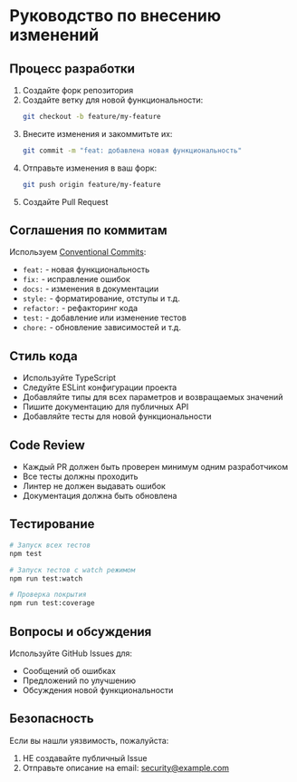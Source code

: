 # Руководство по внесению изменений

## Процесс разработки

1. Создайте форк репозитория
2. Создайте ветку для новой функциональности:
   ```bash
   git checkout -b feature/my-feature
   ```
3. Внесите изменения и закоммитьте их:
   ```bash
   git commit -m "feat: добавлена новая функциональность"
   ```
4. Отправьте изменения в ваш форк:
   ```bash
   git push origin feature/my-feature
   ```
5. Создайте Pull Request

## Соглашения по коммитам

Используем [Conventional Commits](https://www.conventionalcommits.org/):

- `feat:` - новая функциональность
- `fix:` - исправление ошибок
- `docs:` - изменения в документации
- `style:` - форматирование, отступы и т.д.
- `refactor:` - рефакторинг кода
- `test:` - добавление или изменение тестов
- `chore:` - обновление зависимостей и т.д.

## Стиль кода

- Используйте TypeScript
- Следуйте ESLint конфигурации проекта
- Добавляйте типы для всех параметров и возвращаемых значений
- Пишите документацию для публичных API
- Добавляйте тесты для новой функциональности

## Code Review

- Каждый PR должен быть проверен минимум одним разработчиком
- Все тесты должны проходить
- Линтер не должен выдавать ошибок
- Документация должна быть обновлена

## Тестирование

```bash
# Запуск всех тестов
npm test

# Запуск тестов с watch режимом
npm run test:watch

# Проверка покрытия
npm run test:coverage
```

## Вопросы и обсуждения

Используйте GitHub Issues для:
- Сообщений об ошибках
- Предложений по улучшению
- Обсуждения новой функциональности

## Безопасность

Если вы нашли уязвимость, пожалуйста:
1. НЕ создавайте публичный Issue
2. Отправьте описание на email: security@example.com 